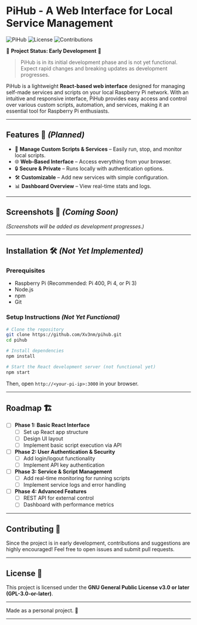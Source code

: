 # PiHub - A Web Interface for Local Service Management

![PiHub](https://img.shields.io/badge/RaspberryPi-400-red?style=flat-square) ![License](https://img.shields.io/badge/license-GPL--3.0--or--later-blue?style=flat-square) ![Contributions](https://img.shields.io/badge/contributions-welcome-brightgreen?style=flat-square)

🚧 **Project Status: Early Development** 🚧
> PiHub is in its initial development phase and is not yet functional. Expect rapid changes and breaking updates as development progresses.

PiHub is a lightweight **React-based web interface** designed for managing self-made services and scripts on your local Raspberry Pi network. With an intuitive and responsive interface, PiHub provides easy access and control over various custom scripts, automation, and services, making it an essential tool for Raspberry Pi enthusiasts.

---

## Features 🚀 _(Planned)_
- 📌 **Manage Custom Scripts & Services** – Easily run, stop, and monitor local scripts.
- 🌐 **Web-Based Interface** – Access everything from your browser.
- 🔒 **Secure & Private** – Runs locally with authentication options.
- 🛠 **Customizable** – Add new services with simple configuration.
- 📊 **Dashboard Overview** – View real-time stats and logs.

---

## Screenshots 📸 _(Coming Soon)_
_(Screenshots will be added as development progresses.)_

---

## Installation 🛠 _(Not Yet Implemented)_
### Prerequisites
- Raspberry Pi (Recommended: Pi 400, Pi 4, or Pi 3)
- Node.js
- npm
- Git

### Setup Instructions _(Not Yet Functional)_
```bash
# Clone the repository
git clone https://github.com/Xv3nm/pihub.git
cd pihub

# Install dependencies
npm install

# Start the React development server (not functional yet)
npm start
```
Then, open `http://<your-pi-ip>:3000` in your browser.

---

## Roadmap 🏗
- [ ] **Phase 1: Basic React Interface**
  - [ ] Set up React app structure
  - [ ] Design UI layout
  - [ ] Implement basic script execution via API
- [ ] **Phase 2: User Authentication & Security**
  - [ ] Add login/logout functionality
  - [ ] Implement API key authentication
- [ ] **Phase 3: Service & Script Management**
  - [ ] Add real-time monitoring for running scripts
  - [ ] Implement service logs and error handling
- [ ] **Phase 4: Advanced Features**
  - [ ] REST API for external control
  - [ ] Dashboard with performance metrics

---

## Contributing 🤝
Since the project is in early development, contributions and suggestions are highly encouraged! Feel free to open issues and submit pull requests.

---

## License 📜
This project is licensed under the **GNU General Public License v3.0 or later (GPL-3.0-or-later)**.

---

Made as a personal project. 🚀

---
